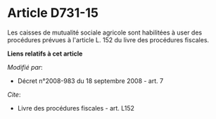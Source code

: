 # Article D731-15

Les caisses de mutualité sociale agricole sont habilitées à user des procédures prévues à l'article L. 152 du livre des
procédures fiscales.

**Liens relatifs à cet article**

_Modifié par_:

  - Décret n°2008-983 du 18 septembre 2008 - art. 7

_Cite_:

  - Livre des procédures fiscales - art. L152
